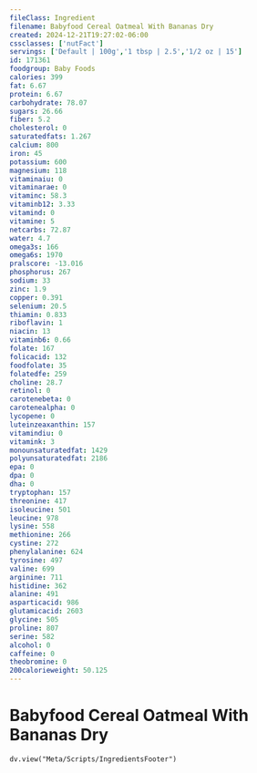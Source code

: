 ```yaml
---
fileClass: Ingredient
filename: Babyfood Cereal Oatmeal With Bananas Dry
created: 2024-12-21T19:27:02-06:00
cssclasses: ['nutFact']
servings: ['Default | 100g','1 tbsp | 2.5','1/2 oz | 15']
id: 171361
foodgroup: Baby Foods
calories: 399
fat: 6.67
protein: 6.67
carbohydrate: 78.07
sugars: 26.66
fiber: 5.2
cholesterol: 0
saturatedfats: 1.267
calcium: 800
iron: 45
potassium: 600
magnesium: 118
vitaminaiu: 0
vitaminarae: 0
vitaminc: 58.3
vitaminb12: 3.33
vitamind: 0
vitamine: 5
netcarbs: 72.87
water: 4.7
omega3s: 166
omega6s: 1970
pralscore: -13.016
phosphorus: 267
sodium: 33
zinc: 1.9
copper: 0.391
selenium: 20.5
thiamin: 0.833
riboflavin: 1
niacin: 13
vitaminb6: 0.66
folate: 167
folicacid: 132
foodfolate: 35
folatedfe: 259
choline: 28.7
retinol: 0
carotenebeta: 0
carotenealpha: 0
lycopene: 0
luteinzeaxanthin: 157
vitamindiu: 0
vitamink: 3
monounsaturatedfat: 1429
polyunsaturatedfat: 2186
epa: 0
dpa: 0
dha: 0
tryptophan: 157
threonine: 417
isoleucine: 501
leucine: 978
lysine: 558
methionine: 266
cystine: 272
phenylalanine: 624
tyrosine: 497
valine: 699
arginine: 711
histidine: 362
alanine: 491
asparticacid: 986
glutamicacid: 2603
glycine: 505
proline: 807
serine: 582
alcohol: 0
caffeine: 0
theobromine: 0
200calorieweight: 50.125
---
```


# Babyfood Cereal Oatmeal With Bananas Dry

```dataviewjs
dv.view("Meta/Scripts/IngredientsFooter")
```